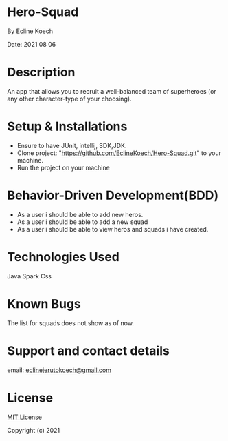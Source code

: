 # Hero-Squad

By Ecline Koech

Date: 2021 08 06

# Description

An app that allows you to recruit a well-balanced team of superheroes (or any other character-type of your choosing).
# Setup & Installations
* Ensure to have JUnit, intellij, SDK,JDK.
* Clone  project: "https://github.com/EclineKoech/Hero-Squad.git" to your machine.
* Run the project on your machine

# Behavior-Driven Development(BDD)
* As a user i should be able to add new heros.
* As a user i should be able to add a new squad
* As a user i should be able to view heros and squads i have created.

# Technologies Used
Java
Spark
Css

# Known Bugs
The list for squads does not show as of now.

# Support and contact details
email: eclinejerutokoech@gmail.com

# License
[MIT License](./LICENSE)

Copyright (c) 2021
